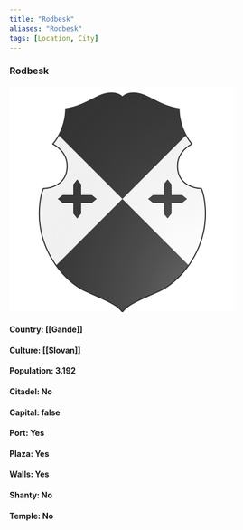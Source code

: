 ```yaml
---
title: "Rodbesk"
aliases: "Rodbesk"
tags: [Location, City]
---
```

### Rodbesk
![](attachment/705fc47d6c0fc203724f0e907b619f5a.svg)

#### Country: [[Gande]]

#### Culture: [[Slovan]]

#### Population: 3.192

#### Citadel: No

#### Capital: false

#### Port: Yes

#### Plaza: Yes

#### Walls: Yes

#### Shanty: No

#### Temple: No

